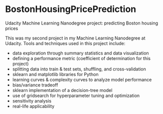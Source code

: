 # BostonHousingPricePrediction

Udacity Machine Learning Nanodegree project: predicting Boston housing prices

This was my second project in my Machine Learning Nanodegree at Udacity. Tools and techniques used in this project include:

* data exploration through summary statistics and data visualization
* defining a performance metric (coefficient of determination for this project)
* splitting data into train & test sets, shuffling, and cross-validation
* sklearn and matplotlib libraries for Python
* learning curves & complexity curves to analyze model performance
* bias/variance tradeoff 
* sklearn implementation of a decision-tree model
* use of gridsearch for hyperparameter tuning and optimization
* sensitivity analysis
* real-life applicability

